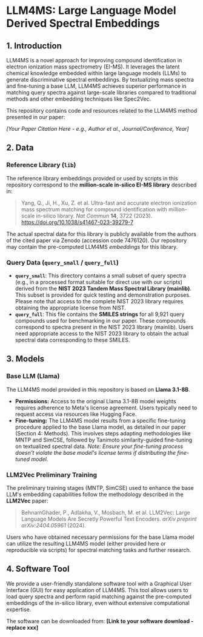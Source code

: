 # LLM4MS: Large Language Model Derived Spectral Embeddings

## 1. Introduction

LLM4MS is a novel approach for improving compound identification in electron ionization mass spectrometry (EI-MS). It leverages the latent chemical knowledge embedded within large language models (LLMs) to generate discriminative spectral embeddings. By textualizing mass spectra and fine-tuning a base LLM, LLM4MS achieves superior performance in matching query spectra against large-scale libraries compared to traditional methods and other embedding techniques like Spec2Vec.

This repository contains code and resources related to the LLM4MS method presented in our paper:

*[Your Paper Citation Here - e.g., Author et al., Journal/Conference, Year]*

## 2. Data

### Reference Library (`lib`)

The reference library embeddings provided or used by scripts in this repository correspond to the **million-scale in-silico EI-MS library** described in:

> Yang, Q., Ji, H., Xu, Z. et al. Ultra-fast and accurate electron ionization mass spectrum matching for compound identification with million-scale in-silico library. *Nat Commun* **14**, 3722 (2023). https://doi.org/10.1038/s41467-023-39279-7

The actual spectral data for this library is publicly available from the authors of the cited paper via Zenodo (accession code 7476120). Our repository may contain the pre-computed LLM4MS *embeddings* for this library.

### Query Data (`query_small` / `query_full`)

* **`query_small`**: This directory contains a small subset of query spectra (e.g., in a processed format suitable for direct use with our scripts) derived from the **NIST 2023 Tandem Mass Spectral Library (mainlib)**. This subset is provided for quick testing and demonstration purposes. Please note that access to the complete NIST 2023 library requires obtaining the appropriate license from NIST.
* **`query_full`**: This file contains the **SMILES strings** for all 9,921 query compounds used for benchmarking in our paper. These compounds correspond to spectra present in the NIST 2023 library (mainlib). Users need appropriate access to the NIST 2023 library to obtain the actual spectral data corresponding to these SMILES.

## 3. Models

### Base LLM (Llama)

The LLM4MS model provided in this repository is based on **Llama 3.1-8B**.
* **Permissions:** Access to the original Llama 3.1-8B model weights requires adherence to Meta's license agreement. Users typically need to request access via resources like Hugging Face.
* **Fine-tuning:** The LLM4MS model results from a specific fine-tuning procedure applied to the base Llama model, as detailed in our paper (Section 4: Methods). This involves steps adapting methodologies like MNTP and SimCSE, followed by Tanimoto similarity-guided fine-tuning on textualized spectral data. *Note: Ensure your fine-tuning process doesn't violate the base model's license terms if distributing the fine-tuned model.*

### LLM2Vec Preliminary Training

The preliminary training stages (MNTP, SimCSE) used to enhance the base LLM's embedding capabilities follow the methodology described in the **LLM2Vec** paper:

> BehnamGhader, P., Adlakha, V., Mosbach, M. et al. LLM2Vec: Large Language Models Are Secretly Powerful Text Encoders. *arXiv preprint arXiv:2404.05961* (2024).

Users who have obtained necessary permissions for the base Llama model can utilize the resulting LLM4MS model (either provided here or reproducible via scripts) for spectral matching tasks and further research.

## 4. Software Tool

We provide a user-friendly standalone software tool with a Graphical User Interface (GUI) for easy application of LLM4MS. This tool allows users to load query spectra and perform rapid matching against the pre-computed embeddings of the in-silico library, even without extensive computational expertise.

The software can be downloaded from:
**[Link to your software download - replace xxx]**

